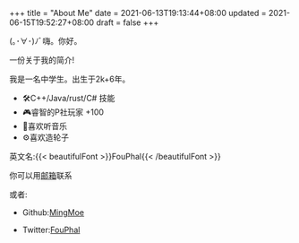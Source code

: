 +++
title = "About Me"
date = 2021-06-13T19:13:44+08:00
updated = 2021-06-15T19:52:27+08:00
draft = false
+++

(｡･∀･)ﾉﾞ嗨。你好。

一份关于我的简介!

<!--more-->

我是一名中学生。出生于2k+6年。

 - 🛠️C++/Java/rust/C# 技能
 - 🎮睿智的P社玩家 +100
 - 🎵喜欢听音乐
 - ⚙️喜欢造轮子

英文名:{{< beautifulFont >}}FouPhal{{< /beautifulFont >}}

你可以用[邮箱](mailto:me@kawayi.moe)联系

或者:

 - Github:[MingMoe](https://github.com/mingmoe)

 - Twitter:[FouPhal](https://twitter.com/FouPhal)
